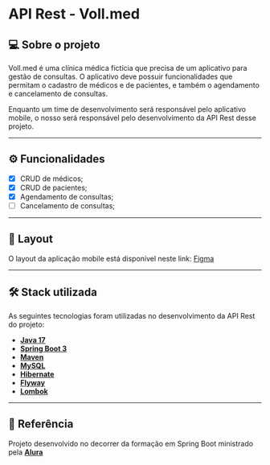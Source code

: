 # API Rest - Voll.med

## 💻 Sobre o projeto

Voll.med é uma clínica médica fictícia que precisa de um aplicativo para gestão de consultas. O aplicativo deve possuir funcionalidades que permitam o cadastro de médicos e de pacientes, e também o agendamento e cancelamento de consultas.

Enquanto um time de desenvolvimento será responsável pelo aplicativo mobile, o nosso será responsável pelo desenvolvimento da API Rest desse projeto.

---

## ⚙️ Funcionalidades

- [x] CRUD de médicos;
- [x] CRUD de pacientes;
- [x] Agendamento de consultas;
- [ ] Cancelamento de consultas;

---

## 🎨 Layout

O layout da aplicação mobile está disponível neste link: <a href="https://www.figma.com/file/N4CgpJqsg7gjbKuDmra3EV/Voll.med">Figma</a>

---

## 🛠 Stack utilizada

As seguintes tecnologias foram utilizadas no desenvolvimento da API Rest do projeto:

- **[Java 17](https://www.oracle.com/java)**
- **[Spring Boot 3](https://spring.io/projects/spring-boot)**
- **[Maven](https://maven.apache.org)**
- **[MySQL](https://www.mysql.com)**
- **[Hibernate](https://hibernate.org)**
- **[Flyway](https://flywaydb.org)**
- **[Lombok](https://projectlombok.org)**

---

## 📝 Referência

Projeto desenvolvido no decorrer da formação em Spring Boot ministrado pela **[Alura](https://www.alura.com.br/)**
